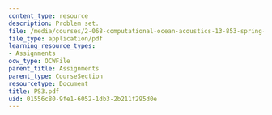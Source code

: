 ```yaml
---
content_type: resource
description: Problem set.
file: /media/courses/2-068-computational-ocean-acoustics-13-853-spring-2003/01556c809fe160521db32b211f295d0e_PS3.pdf
file_type: application/pdf
learning_resource_types:
- Assignments
ocw_type: OCWFile
parent_title: Assignments
parent_type: CourseSection
resourcetype: Document
title: PS3.pdf
uid: 01556c80-9fe1-6052-1db3-2b211f295d0e
---
```

